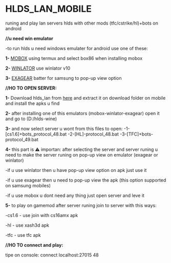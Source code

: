 # HLDS_LAN_MOBILE
runing and play lan servers hlds with other mods (tfc/cstrike/hl)+bots  on android

 **//u need win emulator**
 
 -to run hlds u need windows emulater for android use one of these:

**1-** [MOBOX](https://github.com/olegos2/mobox) using termux and select box86 when installing mobox

**2-** [WINLATOR](https://github.com/brunodev85/winlator) use winlator v10

**3-** [EXAGEAR](https://github.com/XHYN-PH/exagear-302) batter for samsung to pop-up view option

**//HO TO OPEN SERVER:**

**1-** Download hlds_lan from [here](https://github.com/Velaron/tf15-client) and extract it on download folder on mobile and install the apks u find

**2-** after installing one of this emulators (mobox-winlator-exagear) open it and go to (D:/hlds-wine)

**3-** and now select server u wont from this files to open:
  -1-[cs1.6]+bots_protocol_48.bat
  -2-[HL]-protocol_48.bat
  -3-[TFC]+bots-protocol_49.bat

**4-** this part is ⚠️ importan: after selecting the server and server runing u need to make the server runing on pop-up view on emulator (exagear or winlator)
 
 -if u use winlator then u have pop-up view option on apk just use it

 -if u use exagear then u need to pop-up view the apk (this option supported on samsung mobiles)
 
 -if u use mobox u dont need any thing just open server and leve it
 
**5-** to play on gamemod after server runing join to server with this ways:

 -cs1.6 - use join with cs16amx apk

 -hl - use xash3d apk

 -tfc - use tfc apk

**//HO TO connect and play:**
 
 tipe on console:   connect localhost:27015 48
